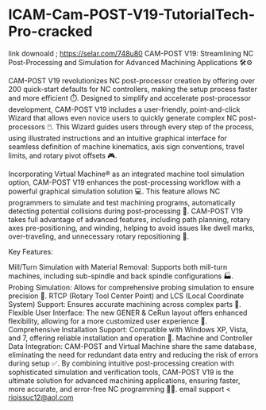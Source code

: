 # ICAM-Cam-POST-V19-TutorialTech-Pro-cracked
link downoald ; https://selar.com/748u80
CAM-POST V19: Streamlining NC Post-Processing and Simulation for Advanced Machining Applications 🛠️⚙️

CAM-POST V19 revolutionizes NC post-processor creation by offering over 200 quick-start defaults for NC controllers, making the setup process faster and more efficient ⏱️. Designed to simplify and accelerate post-processor development, CAM-POST V19 includes a user-friendly, point-and-click Wizard that allows even novice users to quickly generate complex NC post-processors 🖱️. This Wizard guides users through every step of the process, using illustrated instructions and an intuitive graphical interface for seamless definition of machine kinematics, axis sign conventions, travel limits, and rotary pivot offsets 🎮.

Incorporating Virtual Machine® as an integrated machine tool simulation option, CAM-POST V19 enhances the post-processing workflow with a powerful graphical simulation solution 💻. This feature allows NC programmers to simulate and test machining programs, automatically detecting potential collisions during post-processing 🚧. CAM-POST V19 takes full advantage of advanced features, including path planning, rotary axes pre-positioning, and winding, helping to avoid issues like dwell marks, over-traveling, and unnecessary rotary repositioning 🔄.



Key Features:

Mill/Turn Simulation with Material Removal: Supports both mill-turn machines, including sub-spindle and back spindle configurations 🏭.
Probing Simulation: Allows for comprehensive probing simulation to ensure precision 📏.
RTCP (Rotary Tool Center Point) and LCS (Local Coordinate System) Support: Ensures accurate machining across complex parts 🧭.
Flexible User Interface: The new GENER & CeRun layout offers enhanced flexibility, allowing for a more customized user experience 🎨.
Comprehensive Installation Support: Compatible with Windows XP, Vista, and 7, offering reliable installation and operation 💾.
Machine and Controller Data Integration: CAM-POST and Virtual Machine share the same database, eliminating the need for redundant data entry and reducing the risk of errors during setup ✅.
By combining intuitive post-processing creation with sophisticated simulation and verification tools, CAM-POST V19 is the ultimate solution for advanced machining applications, ensuring faster, more accurate, and error-free NC programming 🚀🔧. email support < rioissuc12@aol.com

